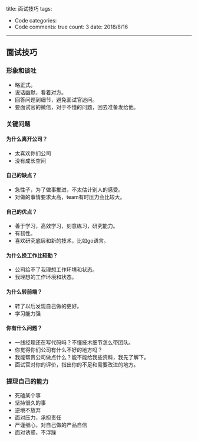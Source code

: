title: 面试技巧
tags: 
  - Code
categories: 
  - Code
comments: true
count: 3
date: 2018/8/16
---
  ## 面试技巧
### 形象和谈吐
- 略正式。
- 说话幽默，看着对方。
- 回答问题到细节，避免面试官追问。
- 要面试官的微信，对于不懂的问题，回去准备发给他。

### 关键问题
#### 为什么离开公司？
- 太喜欢你们公司
- 没有成长空间


#### 自己的缺点？
- 急性子，为了做事推进，不太估计别人的感受。
- 对做的事情要求太高，team有时压力会比较大。

#### 自己的优点？
- 善于学习，高效学习，刻意练习，研究能力。
- 有韧性。
- 喜欢研究底层和新的技术，比如go语言。

#### 为什么换工作比较勤？
- 公司给不了我理想工作环境和状态。
- 我理想的工作环境和状态。

#### 为什么转前端？
- 转了以后发现自己做的更好。
- 学习能力强

#### 你有什么问题？
- 一线经理还在写代码吗？不懂技术细节怎么带团队。
- 你觉得你们公司有什么不好的地方吗？
- 我能帮贵公司做点什么？能不能给我些资料，我先了解下。
- 面试官对你的评价，指出你的不足和需要改进的地方。

### 提现自己的能力
- 死磕某个事
- 坚持很久的事
- 逆境不放弃
- 面对压力，承担责任
- 严谨细心，对自己做的产品自信
- 面对诱惑，不浮躁


## 





